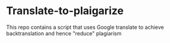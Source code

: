 # Translate-to-plaigarize
This repo contains a script that uses Google translate to achieve backtranslation and hence "reduce" plagiarism
